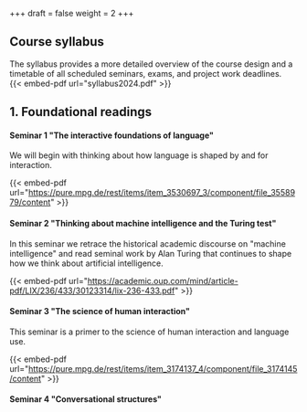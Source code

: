 +++
draft = false
weight = 2
+++

## Course syllabus

The syllabus provides a more detailed overview of the course design and a timetable of all scheduled seminars, exams, and project work deadlines.  
{{< embed-pdf url="syllabus2024.pdf" >}}

## 1. Foundational readings

#### Seminar 1 "The interactive foundations of language"

We will begin with thinking about how language is shaped by and for interaction.

{{< embed-pdf url="https://pure.mpg.de/rest/items/item_3530697_3/component/file_3558979/content" >}}

#### Seminar 2 "Thinking about machine intelligence and the Turing test"

In this seminar we retrace the historical academic discourse on "machine intelligence" and read seminal work by Alan Turing that continues to shape how we think about artificial intelligence.

{{< embed-pdf url="https://academic.oup.com/mind/article-pdf/LIX/236/433/30123314/lix-236-433.pdf" >}}


#### Seminar 3 "The science of human interaction"

This seminar is a primer to the science of human interaction and language use.

{{< embed-pdf url="https://pure.mpg.de/rest/items/item_3174137_4/component/file_3174145/content" >}}

#### Seminar 4 "Conversational structures"
